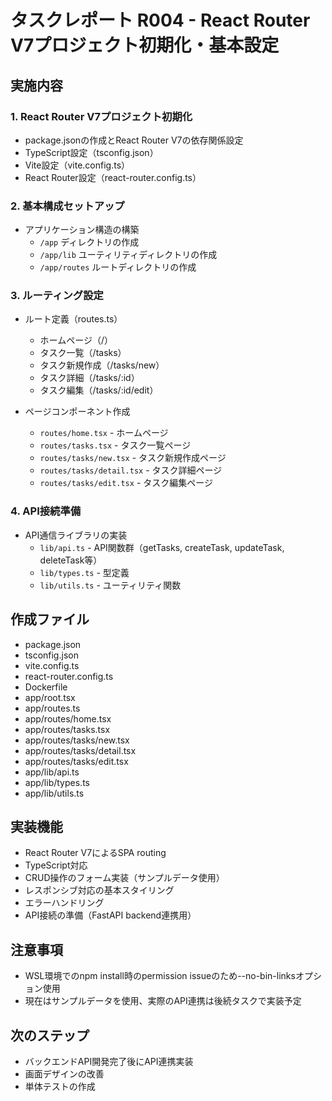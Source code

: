 # タスクレポート R004 - React Router V7プロジェクト初期化・基本設定

## 実施内容

### 1. React Router V7プロジェクト初期化
- package.jsonの作成とReact Router V7の依存関係設定
- TypeScript設定（tsconfig.json）
- Vite設定（vite.config.ts）
- React Router設定（react-router.config.ts）

### 2. 基本構成セットアップ
- アプリケーション構造の構築
  - `/app` ディレクトリの作成
  - `/app/lib` ユーティリティディレクトリの作成
  - `/app/routes` ルートディレクトリの作成

### 3. ルーティング設定
- ルート定義（routes.ts）
  - ホームページ（/）
  - タスク一覧（/tasks）
  - タスク新規作成（/tasks/new）
  - タスク詳細（/tasks/:id）
  - タスク編集（/tasks/:id/edit）

- ページコンポーネント作成
  - `routes/home.tsx` - ホームページ
  - `routes/tasks.tsx` - タスク一覧ページ
  - `routes/tasks/new.tsx` - タスク新規作成ページ
  - `routes/tasks/detail.tsx` - タスク詳細ページ
  - `routes/tasks/edit.tsx` - タスク編集ページ

### 4. API接続準備
- API通信ライブラリの実装
  - `lib/api.ts` - API関数群（getTasks, createTask, updateTask, deleteTask等）
  - `lib/types.ts` - 型定義
  - `lib/utils.ts` - ユーティリティ関数

## 作成ファイル
- package.json
- tsconfig.json
- vite.config.ts
- react-router.config.ts
- Dockerfile
- app/root.tsx
- app/routes.ts
- app/routes/home.tsx
- app/routes/tasks.tsx
- app/routes/tasks/new.tsx
- app/routes/tasks/detail.tsx
- app/routes/tasks/edit.tsx
- app/lib/api.ts
- app/lib/types.ts
- app/lib/utils.ts

## 実装機能
- React Router V7によるSPA routing
- TypeScript対応
- CRUD操作のフォーム実装（サンプルデータ使用）
- レスポンシブ対応の基本スタイリング
- エラーハンドリング
- API接続の準備（FastAPI backend連携用）

## 注意事項
- WSL環境でのnpm install時のpermission issueのため--no-bin-linksオプション使用
- 現在はサンプルデータを使用、実際のAPI連携は後続タスクで実装予定

## 次のステップ
- バックエンドAPI開発完了後にAPI連携実装
- 画面デザインの改善
- 単体テストの作成